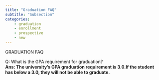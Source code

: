 ```yaml
---
title: "Graduation FAQ"
subtitle: "Subsection"
categories:
    - graduation
    - enrollment
    - prospective
    - new
---
```


GRADUATION FAQ

Q: What is the GPA requirement for graduation?<br>
<strong>Ans: The university’s GPA graduation requirement is 3.0.If the student has below a 3.0, they will not be able to graduate.</strong>